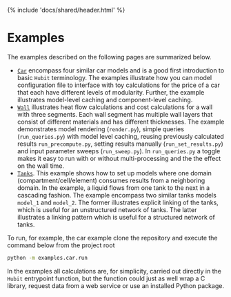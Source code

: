 {% include 'docs/shared/header.html' %}

# Examples

The examples described on the following pages are summarized below.

* [`Car`](example-car.md) encompass four similar car models and is a good first introduction to basic `Hubit` terminology. The examples illustrate how you can model configuration file to interface with toy calculations for the price of a car that each have different levels of modularity. Further, the example illustrates model-level caching and component-level caching.
* [`Wall`](example-wall.md) illustrates heat flow calculations and cost calculations for a wall with three segments. Each wall segment has multiple wall layers that consist of different materials and has different thicknesses. The example demonstrates model rendering (`render.py`), simple queries (`run_queries.py`) with model level caching, reusing previously calculated results `run_precompute.py`, setting results manually (`run_set_results.py`) and input parameter sweeps (`run_sweep.py`). In `run_queries.py` a toggle makes it easy to run with or without multi-processing and the the effect on the wall time.
* [`Tanks`](example-tanks.md). This example shows how to set up models where one domain (compartment/cell/element) consumes results from a neighboring domain. In the example, a liquid flows from one tank to the next in a cascading fashion. The example encompass two similar tanks models `model_1` and `model_2`. The former illustrates explicit linking of the tanks, which is useful for an unstructured network of tanks. The latter illustrates a linking pattern which is useful for a structured network of tanks.

To run, for example, the car example clone the repository and execute the command below from the project root

```sh
python -m examples.car.run
```

In the examples all calculations are, for simplicity, carried out directly in the 
`Hubit` entrypoint function, but the function could just as well wrap a C library, request 
data from a web service or use an installed Python package.